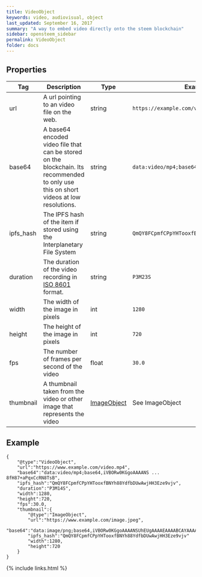 ```yaml
---
title: VideoObject
keywords: video, audiovisual, object
last_updated: September 16, 2017
summary: "A way to embed video directly onto the steem blockchain"
sidebar: opensteem_sidebar
permalink: VideoObject
folder: docs
---
```

## Properties

<div class="table-responsive">
  <table class="table">
    <thead>
      <tr>
        <th>Tag</th>
        <th>Description</th>
        <th>Type</th>
        <th>Example</th>
      </tr>
    </thead>
    <tbody>
      <tr>
        <td>url</td>
        <td>A url pointing to an video file on the web.</td>
        <td>string</td>
        <td><code>https://example.com/video.mp4</code></td>
      </tr>
      <tr>
        <td>base64</td>
        <td>A base64 encoded video file that can be stored on the blockchain. Its recommended to only use this on short videos at low resolutions.</td>
        <td>string</td>
        <td><code>data:video/mp4;base64,iVBORw0KGgoAAAANS...</code></td>
      </tr>
      <tr>
        <td>ipfs_hash</td>
        <td>The IPFS hash of the item if stored using the Interplanetary File System</td>
        <td>string</td>
        <td><code>QmQY8FCpmfCPpYHTooxfBNYh88Y...</code></td>
      </tr>
      <tr>
        <td>duration</td>
        <td>The duration of the video recording in <a href="https://en.wikipedia.org/wiki/ISO_8601">ISO 8601</a> format.</td>
        <td>string</td>
        <td><code>P3M23S</code></td>
      </tr>
      <tr>
        <td>width</td>
        <td>The width of the image in pixels</td>
        <td>int</td>
        <td><code>1280</code></td>
      </tr>
      <tr>
        <td>height</td>
        <td>The height of the image in pixels</td>
        <td>int</td>
        <td><code>720</code></td>
      </tr>
      <tr>
        <td>fps</td>
        <td>The number of frames per second of the video</td>
        <td>float</td>
        <td><code>30.0</code></td>
      </tr>
      <tr>
        <td>thumbnail</td>
        <td>A thumbnail taken from the video or other image that represents the video</td>
        <td><a href="/ImageObject">ImageObject</a></td>
        <td>See ImageObject</td>
      </tr>
    </tbody>
  </table>
</div>

## Example

    {
        "@type":"VideoObject",
        "url":"https://www.example.com/video.mp4",
        "base64":"data:video/mp4;base64,iVBORw0KGgoAAAANS ... 8fH87+aPqxCcRN8TsB",
        "ipfs_hash":"QmQY8FCpmfCPpYHTooxfBNYh88YdfbDUwAwjHH3Eze9vjv",
        "duration":"P3M14S",
        "width":1280,
        "height":720,
        "fps":30.0,
        "thumbnail":{
            "@type":"ImageObject",
            "url":"https://www.example.com/image.jpeg",
            "base64":"data:image/png;base64,iVBORw0KGgoAAAANSUhEUgAAAAEAAAABCAYAAAAfFcSJAAAABmJLR0QA/wD/AP+gvaeTAAAACXBIWXMAAAsTAAALEwEAmpwYAAAAB3RJTUUH4QYYFRgqSGzYQwAAAA1JREFUCNdjYGBg+A8AAQQBAKTgrDEAAAAASUVORK5CYII=",
            "ipfs_hash":"QmQY8FCpmfCPpYHTooxfBNYh88YdfbDUwAwjHH3Eze9vjv"
            "width":1280,
            "height":720
        }
    }

{% include links.html %}
